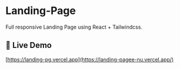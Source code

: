 # Landing-Page
 Full responsive Landing Page using React + Tailwindcss.

 ## 🚀 Live Demo
[https://landing-pg.vercel.app](https://landing-pagee-nu.vercel.app/)

 
 
